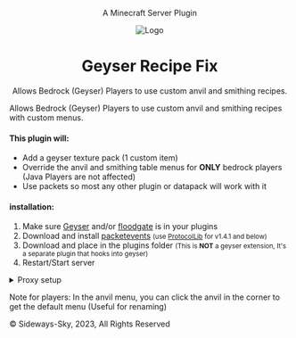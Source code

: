 <p align="center">
    A Minecraft Server Plugin
</p>
<p align="center">
  <img src="https://cdn.modrinth.com/data/ToCzxMGc/1755362652147cec534e693a26b1f594f3a12f26_96.webp" alt="Logo">
  <h1 align="center">Geyser Recipe Fix</h1>
</p>

<p align="center">
  Allows Bedrock (Geyser) Players to use custom anvil and smithing recipes.
</p>

Allows Bedrock (Geyser) Players to use custom anvil and smithing recipes with custom menus.

#### This plugin will:

- Add a geyser texture pack (1 custom item)
- Override the anvil and smithing table menus for **ONLY** bedrock players (Java Players are not affected)
- Use packets so most any other plugin or datapack will work with it

#### installation:

1. Make sure [Geyser](https://geysermc.org/download) and/or [floodgate](https://geysermc.org/download#floodgate) is in your plugins
2. Download and install [packetevents](https://modrinth.com/plugin/packetevents) <small>(use [ProtocolLib](https://ci.dmulloy2.net/job/ProtocolLib/lastSuccessfulBuild/) for v1.4.1 and below)</small>
3. Download and place in the plugins folder <small>(This is **NOT** a geyser extension, It's a separate plugin that hooks into geyser)</small>
4. Restart/Start server

<details>
  <summary>Proxy setup</summary>
  
1. Install Geyser on proxy
2. Install floodgate on servers behind proxy and proxy [(more info, under "Proxy Servers" tab)](https://wiki.geysermc.org/floodgate/setup/)
3. Install this plugin on servers behind the proxy (with [packetevents](https://modrinth.com/plugin/packetevents) <small> or [ProtocolLib](https://ci.dmulloy2.net/job/ProtocolLib/lastSuccessfulBuild/) for v1.4.1 and below</small>)
4. Run servers to generate files/directories
5. Move "GeyserRecipeFix-Mapping.json" (Located in this plugin's folder) to Geyser's "custom-mappings" folder
6. Move "GeyserRecipeFix-Pack.mcpack" (same place) to Geyser's "packs" folder
</details>

Note for players:
In the anvil menu, you can click the anvil in the corner to get the default menu (Useful for renaming)

© Sideways-Sky, 2023, All Rights Reserved
